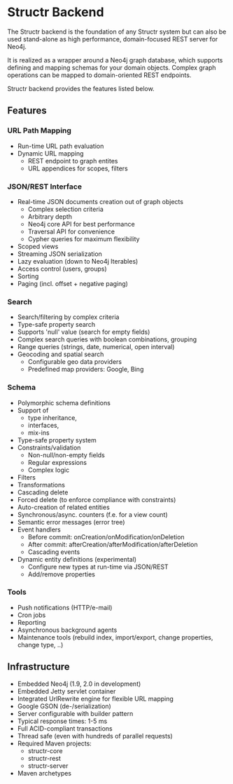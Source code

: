 # Structr Backend

The Structr backend is the foundation of any Structr system but can also be used stand-alone as high performance, domain-focused REST server for Neo4j.

It is realized as a wrapper around a Neo4j graph database, which supports defining and mapping schemas for your domain objects. Complex graph operations can be mapped to domain-oriented REST endpoints.

Structr backend provides the features listed below.

## Features
    
### URL Path Mapping
    
- Run-time URL path evaluation
- Dynamic URL mapping
    - REST endpoint to graph entites
    - URL appendices for scopes, filters

### JSON/REST Interface

- Real-time JSON documents creation out of graph objects
    - Complex selection criteria
    - Arbitrary depth
    - Neo4j core API for best performance
    - Traversal API for convenience
    - Cypher queries for maximum flexibility
- Scoped views
- Streaming JSON serialization
- Lazy evaluation (down to Neo4j Iterables)
- Access control (users, groups)
- Sorting
- Paging (incl. offset + negative paging)

### Search

- Search/filtering by complex criteria
- Type-safe property search
- Supports 'null' value (search for empty fields)
- Complex search queries with boolean combinations, grouping
- Range queries (strings, date, numerical, open interval)
- Geocoding and spatial search
    - Configurable geo data providers
    - Predefined map providers: Google, Bing

### Schema

- Polymorphic schema definitions
- Support of
    - type inheritance,
    - interfaces,
    - mix-ins
- Type-safe property system
- Constraints/validation
    - Non-null/non-empty fields
    - Regular expressions
    - Complex logic
- Filters
- Transformations
- Cascading delete
- Forced delete (to enforce compliance with constraints)
- Auto-creation of related entities
- Synchronous/async. counters (f.e. for a view count)
- Semantic error messages (error tree)
- Event handlers
    - Before commit: onCreation/onModification/onDeletion
    - After commit: afterCreation/afterModification/afterDeletion
    - Cascading events
- Dynamic entity definitions (experimental)
    - Configure new types at run-time via JSON/REST
    - Add/remove properties

### Tools

- Push notifications (HTTP/e-mail)
- Cron jobs
- Reporting
- Asynchronous background agents
- Maintenance tools (rebuild index, import/export, change properties, change type, ..)

## Infrastructure

- Embedded Neo4j (1.9, 2.0 in development)
- Embedded Jetty servlet container
- Integrated UrlRewrite engine for flexible URL mapping
- Google GSON (de-/serialization)
- Server configurable with builder pattern
- Typical response times: 1-5 ms
- Full ACID-compliant transactions
- Thread safe (even with hundreds of parallel requests)
- Required Maven projects:
    - structr-core
    - structr-rest
    - structr-server
- Maven archetypes

